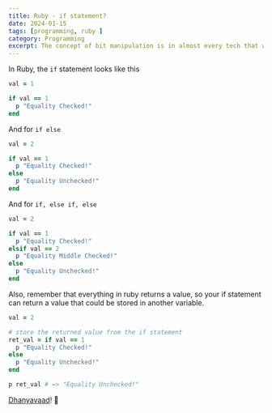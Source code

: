 ```yaml
---
title: Ruby - if statement?
date: 2024-01-15
tags: [programming, ruby ]
category: Programming
excerpt: The concept of bit manipulation is in almost every tech that we use in our everyday lives. This post exposes the byte operators in-depth, with examples of each kind of operator in programming.
---
```


In Ruby, the `if` statement looks like this

```ruby
val = 1

if val == 1
  p "Equality Checked!"
end

```

And for `if else`

```ruby
val = 2

if val == 1
  p "Equality Checked!"
else
  p "Equality Unchecked!"
end
```

And for `if, else if, else`

```ruby
val = 2

if val == 1
  p "Equality Checked!"
elsif val == 2
  p "Equality Middle Checked!"
else
  p "Equality Unchecked!"
end
```

Also, remember that everything in ruby returns a value, so your if statement can return a value that could be stored in another variable.

```ruby
val = 2

# store the returned value from the if statement
ret_val = if val == 1
  p "Equality Checked!"
else
  p "Equality Unchecked!"
end

p ret_val # => "Equality Unchecked!"
```



[Dhanyavaad](https://translate.google.com/#view=home&op=translate&sl=en&tl=hi&text=Thank%20you)! 🙇
